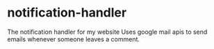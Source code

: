 # notification-handler
The notification handler for my website
Uses google mail apis to send emails whenever someone leaves a comment.

